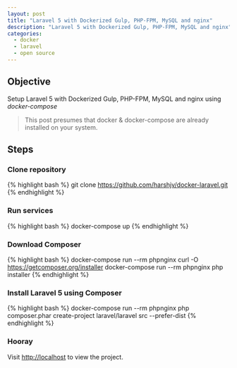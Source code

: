 ```yaml
---
layout: post
title: "Laravel 5 with Dockerized Gulp, PHP-FPM, MySQL and nginx"
description: "Laravel 5 with Dockerized Gulp, PHP-FPM, MySQL and nginx"
categories:
  - docker
  - laravel
  - open source
---
```


## Objective

Setup Laravel 5 with Dockerized Gulp, PHP-FPM, MySQL and nginx using *docker-compose*

> This post presumes that docker & docker-compose are already installed on your system.

## Steps

### Clone repository

{% highlight bash %}
git clone https://github.com/harshjv/docker-laravel.git
{% endhighlight %}

### Run services

{% highlight bash %}
docker-compose up
{% endhighlight %}

### Download Composer

{% highlight bash %}
docker-compose run --rm phpnginx curl -O https://getcomposer.org/installer
docker-compose run --rm phpnginx php installer
{% endhighlight %}

### Install Laravel 5 using Composer

{% highlight bash %}
docker-compose run --rm phpnginx php composer.phar create-project laravel/laravel src --prefer-dist
{% endhighlight %}

### Hooray

Visit [http://localhost](http://localhost "http://localhost") to view the project.
